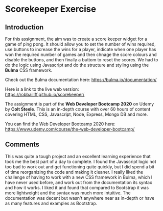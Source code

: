 # Scorekeeper Exercise

## Introduction

For this assignment, the aim was to create a score keeper widget for a game of ping pong. It should allow you to set the number of wins required, use buttons to increase the wins for a player, indicate when one player has won the required number of games and then chnage the score colours and disable the buttons, and then finally a buttom to reset the scores. We had to do the logic using Javascript and do the structure and styling using the **Bulma** CSS framework.

Check out the Bulma documentation here: https://bulma.io/documentation/

Here is a link to the live web version: https://robbailiff.github.io/scorekeeper/

The assignment is part of the **Web Developer Bootcamp 2020** on Udemy by **Colt Steele**. This is an in-depth course with over 60 hours of content covering HTML, CSS, Javascript, Node, Express, Mongo DB and more.

You can find the Web Developer Bootcamp 2020 here: https://www.udemy.com/course/the-web-developer-bootcamp/

## Comments

This was quite a tough project and an excellent learning experience that took me the best part of a day to complete. I found the Javascript logic not too bad to work out and get functioning quite quickly, but I did spend a bit of time reorganizing the code and making it cleaner. I really liked the challenge of having to work with a new CSS framework in Bulma, which I have never used before, and work out from the documentation its syntax and how it works. I liked it and found that compared to Bootstrap it was more lightweight and the syntax was much more intuitive. The documentation was decent but wasn't anywhere near as in-depth or have as many features and examples as Bootstrap.
